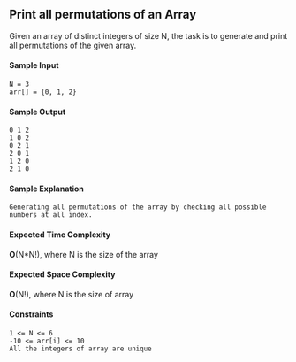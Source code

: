 ## **Print all permutations of an Array**
Given an array of distinct integers of size N, the task is to generate and print all permutations of the given array.

#### **Sample Input**
    N = 3
    arr[] = {0, 1, 2}

#### **Sample Output**
    0 1 2
    1 0 2
    0 2 1
    2 0 1
    1 2 0
    2 1 0
#### **Sample Explanation**
    Generating all permutations of the array by checking all possible numbers at all index.

#### **Expected Time Complexity**
__O__(N*N!), where N is the size of the array
#### **Expected Space Complexity**
__O__(N!), where N is the size of array

#### **Constraints**
	1 <= N <= 6
	-10 <= arr[i] <= 10
	All the integers of array are unique